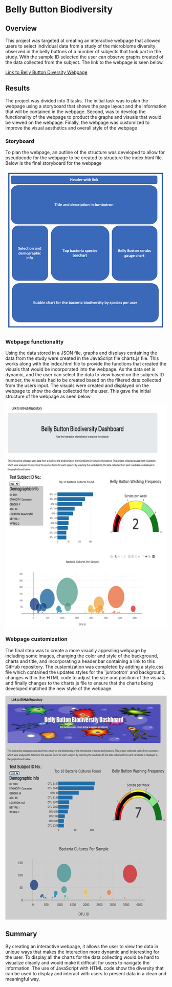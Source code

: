 # Belly Button Biodiversity

## Overview
This project was targeted at creating an interactive webpage that allowed users to select individual data from a study of the microbiome diversity observed in the belly buttons of a number of subjects that took part in the study. With the sample ID selected the user can observe graphs created of the data collected from the subject. The link to the webpage is seen below.  

[Link to Belly Button Diversity Webpage](https://wattsr1.github.io/Belly-Button-Biodiversity/)

## Results

The project was divided into 3 tasks.  The initial task was to plan the webpage using a storyboard that shows the page layout and the information that will be contained in the webpage. Second, was to develop the functionality of the webpage to product the graphs and visuals that would be viewed on the webpage. Finally, the webpage was customized to improve the visual aesthetics and overall style of the webpage

### Storyboard

To plan the webpage, an outline of the structure was developed to allow for pseudocode for the webpage to be created to structure the index.html file.  Below is the final storyboard for the webpage

<img src="Resources/storyboard.png" width="500" height="500">

### Webpage functionality
Using the data stored in a JSON file, graphs and displays containing the data from the study were created in the JavaScript file charts.js file.  This works along with the index.html file to provide the functions that created the visuals that would be incorporated into the webpage.  As the data set is dynamic, and the user can select the data to view based on the subjects ID number, the visuals had to be created based on the filtered data collected from the users input.  The visuals were created and displayed on the webpage to show the data collected for the user.  This gave the initial structure of the webpage as seen below

<img src="Resources/initial_webpage.png" width="750" height="700">

### Webpage customization
The final step was to create a more visually appealing webpage by including some images, changing the color and style of the background, charts and title, and incorporating a header bar containing a link to this GitHub repository. The customization was completed by adding a style.css file which contained the updates styles for the 'jumbotron' and background, changes within the HTML code to adjust the size and position of the visuals and finally changes to the charts.js file to ensure that the charts being developed matched the new style of the webpage.

<img src="Resources/final_webpage.png" width="650" height="700">

## Summary

By creating an interactive webpage, it allows the user to view the data in unique ways that makes the interaction more dynamic and interesting for the user.  To display all the charts for the data collecting would be hard to visualize cleanly and would make it difficult for users to navigate the information.  The use of JavaScript with HTML code show the diversity that can be used to display and interact with users to present data in a clean and meaningful way.
